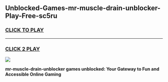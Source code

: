 
## Unblocked-Games-mr-muscle-drain-unblocker-Play-Free-sc5ru
<h3>
<a href="https://premium76.site?title=mr-muscle-drain-unblocker&ref=18A1">CLICK TO PLAY</a></h3>
<hr>

<h3>
<a href="https://premium76.site?title=mr-muscle-drain-unblocker&ref=18A1">CLICK 2 PLAY</a>
  
</h3>

<a href="https://premium76.site?title=mr-muscle-drain-unblocker&ref=18A1"><img src="https://clearcache.store/games.png"></a>


**mr-muscle-drain-unblocker games unblocked: Your Gateway to Fun and Accessible Online Gaming**
